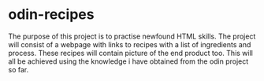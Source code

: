 # odin-recipes
The purpose of this project is to practise newfound HTML skills.
The project will consist of a webpage with links to recipes with a list of ingredients and process.
These recipes will contain picture of the end product too.
This will all be achieved using the knowledge i have obtained from the odin project so far.